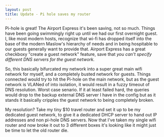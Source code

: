 ```yaml
---
layout: post
title: Update - Pi hole saves my router
---
```


Pi-hole is great! The Airport Express it's been saving, not so much. Things have been going swimmingly right up until we had our first overnight guest. I, like most modern hosts, recognize that wi-fi has dropped itself into the base of the modern Maslow's hierarchy of needs and in being hospitable to our guests generally want to provide that. Airport Express has a great checkboxy "create a guest network" feature, save that *you can't specify different DNS servers for the guest network.*

So, this basically bifurcated my network into a super great main wifi network for myself, and a completely busted network for guests. Things connected would try to hit the Pi-hole on the main network, but as the guest network is VLANed of into isolation, it would result in a fuzzy timeout of DNS resolution. Worst case senario. If it at least failed hard, the queries would drop to the backup external DNS server I have in the config but as it stands it basically cripples the guest network to being completely broken.

My resolution? Take my tiny $10 travel router and set it up to be my dedicated guest network, to give it a dedicated DHCP server to hand out IP addresses and non pi-hole DNS servers. Now that I've taken my single wifi router and now broke it out to 3 different boxes it's looking like it might just be time to let the old router die.
